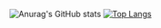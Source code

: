![Anurag's GitHub stats](https://github-readme-stats.vercel.app/api?username=yashimwong&count_private=true&theme=buefy&show_icons=true)
[![Top Langs](https://github-readme-stats.vercel.app/api/top-langs/?username=yashimwong&hide=css)](https://github.com/anuraghazra/github-readme-stats)
